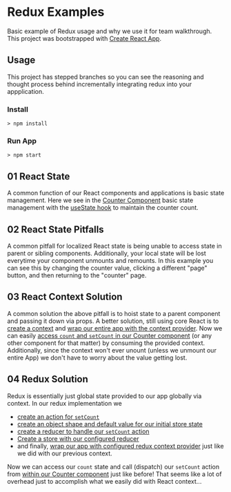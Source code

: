 # Redux Examples

Basic example of Redux usage and why we use it for team walkthrough.
This project was bootstrapped with [Create React App](https://github.com/facebook/create-react-app).

## Usage

This project has stepped branches so you can see the reasoning and thought process behind incrementally integrating redux into your appplication.

### Install

```
> npm install
```

### Run App
```
> npm start
```

## 01 React State

A common function of our React components and applications is basic state management.
Here we see in the [Counter Component](src/Counter.jsx) basic state management with the [useState hook](https://reactjs.org/docs/hooks-reference.html#usestate)
to maintain the counter count.

## 02 React State Pitfalls

A common pitfall for localized React state is being unable to access state in parent or sibling components. Additionally,
your local state will be lost everytime your component unmounts and remounts. In this example you can see this by changing
the counter value, clicking a different "page" button, and then returning to the "counter" page.

## 03 React Context Solution

A common solution the above pitfall is to hoist state to a parent component and passing it down via props. A better solution,
still using core React is to [create a context](src/counterCtx.js) and [wrap our entire app with the context provider](src/App.js#L18).
Now we can easily [access `count` and `setCount` in our Counter component](src/Counter.js#L6) (or any other component for that matter) by consuming the
provided context. Additionally, since the context won't ever unount (unless we unmount our entire App) we don't have to worry about the value getting lost.

## 04 Redux Solution

Redux is essentially just global state provided to our app globally via context. In our redux implementation we
- [create an action for `setCount`](src/redux-counter.js#L4)
- [create an object shape and default value for our initial store state](src/redux-counter.js#L6)
- [create a reducer to handle our `setCount` action](src/redux-counter.js#L8)
- [Create a store with our configured reducer](src/redux-counter.js#L20)
- and finally, [wrap our app with configured redux context provider](src/App.js#L18) just like we did with our previous context.

Now we can access our `count` state and call (dispatch) our `setCount` action from [within our Counter component](src/Counter.js#L7-L9) just like before!
That seems like a lot of overhead just to accomplish what we easily did with React context...
